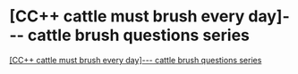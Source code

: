 # [CC++ cattle must brush every day]--- cattle brush questions series
[[CC++ cattle must brush every day]--- cattle brush questions series](https://aiwithcloud.com/2022/09/19/cc_cattle_must_brush_every_day____cattle_brush_questions_series/)